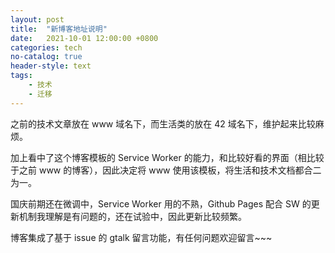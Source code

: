 ```yaml
---
layout: post
title:  "新博客地址说明"
date:   2021-10-01 12:00:00 +0800
categories: tech
no-catalog: true
header-style: text
tags:
    - 技术
    - 迁移
---
```


之前的技术文章放在 www 域名下，而生活类的放在 42 域名下，维护起来比较麻烦。

加上看中了这个博客模板的 Service Worker 的能力，和比较好看的界面（相比较于之前 www 的博客），因此决定将 www 使用该模板，将生活和技术文档都合二为一。

国庆前期还在微调中，Service Worker 用的不熟，Github Pages 配合 SW 的更新机制我理解是有问题的，还在试验中，因此更新比较频繁。

博客集成了基于 issue 的 gtalk 留言功能，有任何问题欢迎留言~~~
